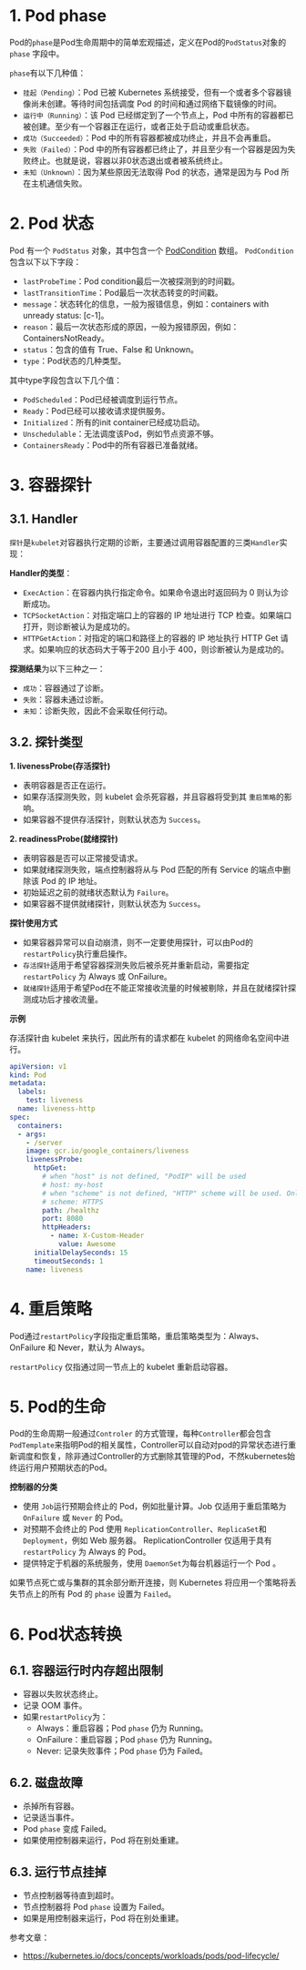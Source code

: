 # 1. Pod phase

Pod的`phase`是Pod生命周期中的简单宏观描述，定义在Pod的`PodStatus`对象的`phase` 字段中。

`phase`有以下几种值：

- `挂起（Pending）`：Pod 已被 Kubernetes 系统接受，但有一个或者多个容器镜像尚未创建。等待时间包括调度 Pod 的时间和通过网络下载镜像的时间。
- `运行中（Running）`：该 Pod 已经绑定到了一个节点上，Pod 中所有的容器都已被创建。至少有一个容器正在运行，或者正处于启动或重启状态。
- `成功（Succeeded）`：Pod 中的所有容器都被成功终止，并且不会再重启。
- `失败（Failed）`：Pod 中的所有容器都已终止了，并且至少有一个容器是因为失败终止。也就是说，容器以非0状态退出或者被系统终止。
- `未知（Unknown）`：因为某些原因无法取得 Pod 的状态，通常是因为与 Pod 所在主机通信失败。

# 2. Pod 状态

Pod 有一个 `PodStatus` 对象，其中包含一个 [PodCondition](https://kubernetes.io/docs/reference/generated/kubernetes-api/v1.11/#podcondition-v1-core) 数组。 `PodCondition`包含以下以下字段：

- `lastProbeTime`：Pod condition最后一次被探测到的时间戳。
- `lastTransitionTime`：Pod最后一次状态转变的时间戳。
- `message`：状态转化的信息，一般为报错信息，例如：containers with unready status: [c-1]。
- `reason`：最后一次状态形成的原因，一般为报错原因，例如：ContainersNotReady。
- `status`：包含的值有 True、False 和 Unknown。
- `type`：Pod状态的几种类型。

其中type字段包含以下几个值：

- `PodScheduled`：Pod已经被调度到运行节点。
- `Ready`：Pod已经可以接收请求提供服务。
- `Initialized`：所有的init container已经成功启动。
- `Unschedulable`：无法调度该Pod，例如节点资源不够。
- `ContainersReady`：Pod中的所有容器已准备就绪。

# 3. 容器探针

## 3.1. Handler

`探针`是`kubelet`对容器执行定期的诊断，主要通过调用容器配置的三类`Handler`实现：

**Handler的类型**：

- `ExecAction`：在容器内执行指定命令。如果命令退出时返回码为 0 则认为诊断成功。
- `TCPSocketAction`：对指定端口上的容器的 IP 地址进行 TCP 检查。如果端口打开，则诊断被认为是成功的。
- `HTTPGetAction`：对指定的端口和路径上的容器的 IP 地址执行 HTTP Get 请求。如果响应的状态码大于等于200 且小于 400，则诊断被认为是成功的。

**探测结果**为以下三种之一：

- `成功`：容器通过了诊断。
- `失败`：容器未通过诊断。
- `未知`：诊断失败，因此不会采取任何行动。

## 3.2. 探针类型

**1. livenessProbe(存活探针)**

- 表明容器是否正在运行。
- 如果存活探测失败，则 kubelet 会杀死容器，并且容器将受到其 `重启策略`的影响。
- 如果容器不提供存活探针，则默认状态为 `Success`。

**2. readinessProbe(就绪探针)**

- 表明容器是否可以正常接受请求。
- 如果就绪探测失败，端点控制器将从与 Pod 匹配的所有 Service 的端点中删除该 Pod 的 IP 地址。
- 初始延迟之前的就绪状态默认为 `Failure`。
- 如果容器不提供就绪探针，则默认状态为 `Success`。

**探针使用方式**

- 如果容器异常可以自动崩溃，则不一定要使用探针，可以由Pod的`restartPolicy`执行重启操作。
- `存活探针`适用于希望容器探测失败后被杀死并重新启动，需要指定`restartPolicy` 为 Always 或 OnFailure。
- `就绪探针`适用于希望Pod在不能正常接收流量的时候被剔除，并且在就绪探针探测成功后才接收流量。

**示例**

存活探针由 kubelet 来执行，因此所有的请求都在 kubelet 的网络命名空间中进行。

```yaml
apiVersion: v1
kind: Pod
metadata:
  labels:
    test: liveness
  name: liveness-http
spec:
  containers:
  - args:
    - /server
    image: gcr.io/google_containers/liveness
    livenessProbe:
      httpGet:
        # when "host" is not defined, "PodIP" will be used
        # host: my-host
        # when "scheme" is not defined, "HTTP" scheme will be used. Only "HTTP" and "HTTPS" are allowed
        # scheme: HTTPS
        path: /healthz
        port: 8080
        httpHeaders:
          - name: X-Custom-Header
            value: Awesome
      initialDelaySeconds: 15
      timeoutSeconds: 1
    name: liveness
```

# 4. 重启策略

Pod通过`restartPolicy`字段指定重启策略，重启策略类型为：Always、OnFailure 和 Never，默认为 Always。

`restartPolicy` 仅指通过同一节点上的 kubelet 重新启动容器。

# 5. Pod的生命

Pod的生命周期一般通过`Controler`	的方式管理，每种`Controller`都会包含`PodTemplate`来指明Pod的相关属性，Controller可以自动对pod的异常状态进行重新调度和恢复，除非通过Controller的方式删除其管理的Pod，不然kubernetes始终运行用户预期状态的Pod。

**控制器的分类**

- 使用 `Job`运行预期会终止的 Pod，例如批量计算。Job 仅适用于重启策略为 `OnFailure` 或 `Never` 的 Pod。
- 对预期不会终止的 Pod 使用 `ReplicationController`、`ReplicaSet`和 `Deployment`，例如 Web 服务器。 ReplicationController 仅适用于具有 `restartPolicy` 为 Always 的 Pod。
- 提供特定于机器的系统服务，使用 `DaemonSet`为每台机器运行一个 Pod 。

如果节点死亡或与集群的其余部分断开连接，则 Kubernetes 将应用一个策略将丢失节点上的所有 Pod 的 `phase` 设置为 `Failed`。

# 6. Pod状态转换

## 6.1. 容器运行时内存超出限制

- 容器以失败状态终止。
- 记录 OOM 事件。
- 如果`restartPolicy`为：
  - Always：重启容器；Pod `phase` 仍为 Running。
  - OnFailure：重启容器；Pod `phase` 仍为 Running。
  - Never: 记录失败事件；Pod `phase` 仍为 Failed。

## 6.2. 磁盘故障

- 杀掉所有容器。
- 记录适当事件。
- Pod `phase` 变成 Failed。
- 如果使用控制器来运行，Pod 将在别处重建。

## 6.3. 运行节点挂掉

- 节点控制器等待直到超时。
- 节点控制器将 Pod `phase` 设置为 Failed。
- 如果是用控制器来运行，Pod 将在别处重建。



参考文章：

- https://kubernetes.io/docs/concepts/workloads/pods/pod-lifecycle/

